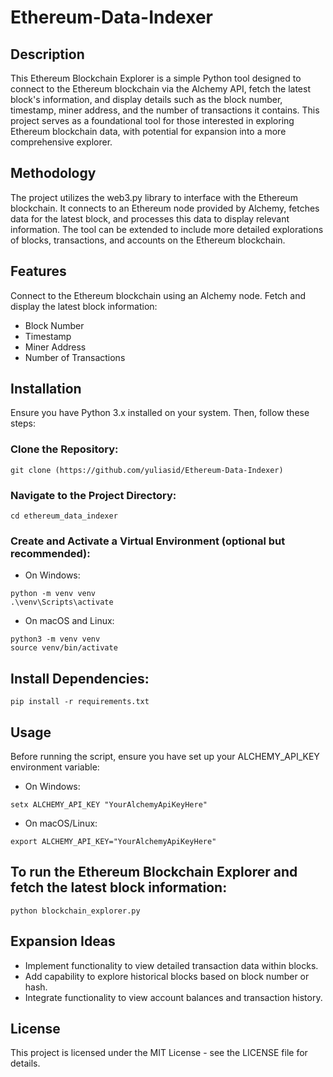 # Ethereum-Data-Indexer
## Description
This Ethereum Blockchain Explorer is a simple Python tool designed to connect to the Ethereum blockchain via the Alchemy API, fetch the latest block's information, and display details such as the block number, timestamp, miner address, and the number of transactions it contains. This project serves as a foundational tool for those interested in exploring Ethereum blockchain data, with potential for expansion into a more comprehensive explorer.

## Methodology
The project utilizes the web3.py library to interface with the Ethereum blockchain. It connects to an Ethereum node provided by Alchemy, fetches data for the latest block, and processes this data to display relevant information. The tool can be extended to include more detailed explorations of blocks, transactions, and accounts on the Ethereum blockchain.

## Features
Connect to the Ethereum blockchain using an Alchemy node.
Fetch and display the latest block information:
+ Block Number
+ Timestamp
+ Miner Address
+ Number of Transactions

## Installation
Ensure you have Python 3.x installed on your system. Then, follow these steps:

### Clone the Repository:
```
git clone (https://github.com/yuliasid/Ethereum-Data-Indexer)
```
### Navigate to the Project Directory:
```
cd ethereum_data_indexer
```

### Create and Activate a Virtual Environment (optional but recommended):

+ On Windows:
```
python -m venv venv
.\venv\Scripts\activate
```
+ On macOS and Linux:
```
python3 -m venv venv
source venv/bin/activate
```

## Install Dependencies:
```
pip install -r requirements.txt
```
## Usage
Before running the script, ensure you have set up your ALCHEMY_API_KEY environment variable:

+ On Windows:
```
setx ALCHEMY_API_KEY "YourAlchemyApiKeyHere"
```

+ On macOS/Linux:
```
export ALCHEMY_API_KEY="YourAlchemyApiKeyHere"
```


## To run the Ethereum Blockchain Explorer and fetch the latest block information:

```
python blockchain_explorer.py
```

## Expansion Ideas
+ Implement functionality to view detailed transaction data within blocks.
+ Add capability to explore historical blocks based on block number or hash.
+ Integrate functionality to view account balances and transaction history.

## License
This project is licensed under the MIT License - see the LICENSE file for details.
